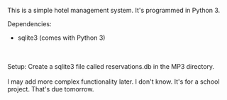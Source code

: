 This is a simple hotel management system. It's programmed in Python 3.

Dependencies:
<br>
- sqlite3 (comes with Python 3)
<br>
<br>
Setup:
Create a sqlite3 file called reservations.db in the MP3 directory.
<br>
<br>
I may add more complex functionality later. I don't know. It's for a school project. That's due tomorrow.
